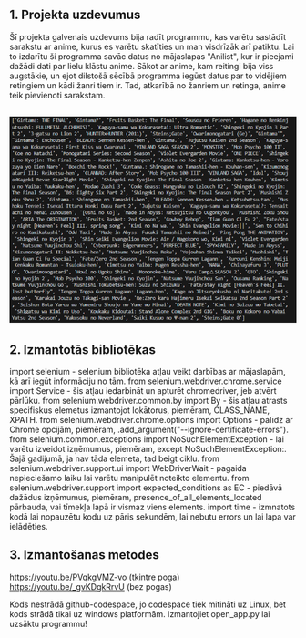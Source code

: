 ## 1.  Projekta uzdevumus

Šī projekta galvenais uzdevums bija radīt programmu, kas varētu sastādīt sarakstu ar anime, kurus es varētu skatīties un man visdrīzāk arī patiktu. Lai to izdarītu ši programma savāc datus no mājaslapas "Anilist", kur ir pieejami dažādi dati par lielu klāstu anime. Sākot ar anime, kam reitingi bija viss augstākie, un ejot dilstošā sēcībā programma iegūst datus par to vidējiem retingiem un kādi žanri tiem ir. Tad, atkarībā no žanriem un retinga, anime teik pievienoti sarakstam.

## ![saraksts](anime_saraksts.PNG) 

## 2.  Izmantotās bibliotēkas 

import selenium - selenium bibliotēka atļau veikt darbības ar mājaslapām, kā arī iegūt informāciju no tām.
from selenium.webdriver.chrome.service import Service - šis atļau iedarbināt un apturēt chromedriver, jeb atvērt pārlūku.
from selenium.webdriver.common.by import By - šis atļau atrasts specifiskus elemetus izmantojot lokātorus, piemēram, CLASS_NAME, XPATH.
from selenium.webdriver.chrome.options import Options - palīdz ar Chrome opcijām, piemēram, .add_argument("--ignore-certificate-errors").
from selenium.common.exceptions import NoSuchElementException - lai varētu izveidot izņēmumus, piemēram, except NoSuchElementException:. Šajā gadijumā, ja nav tāda elemeta, tad beigt ciklu.
from selenium.webdriver.support.ui import WebDriverWait - pagaida nepieciešamo laiku lai varētu manipulēt noteikto elementu.
from selenium.webdriver.support import expected_conditions as EC - piedāvā dažādus izņēmumus, piemēram, presence_of_all_elements_located pārbauda, vai tīmekļa lapā ir vismaz viens elements.
import time - izmnatots kodā lai nopauzētu kodu uz pāris sekundēm, lai nebutu errors un lai lapa var ielādēties.

## 3. Izmantošanas metodes

https://youtu.be/PVqkgVMZ-vo (tkintre poga)
https://youtu.be/_gvKDgkRrvU (bez pogas)

Kods nestrādā github-codespace, jo codespace tiek mitināti uz Linux, bet kods strādā tikai uz windows platformām.
Izmantojiet open_app.py lai uzsāktu programmu!





